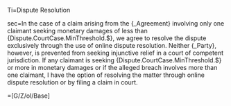 Ti=Dispute Resolution

sec=In the case of a claim arising from the {_Agreement} involving only one claimant seeking monetary damages of less than {Dispute.CourtCase.MinThreshold.$}, we agree to resolve the dispute exclusively through the use of online dispute resolution. Neither {_Party}, however, is prevented from seeking injunctive relief in a court of competent jurisdiction. If any claimant is seeking {Dispute.CourtCase.MinThreshold.$} or more in monetary damages or if the alleged breach involves more than one claimant, I have the option of resolving the matter through online dispute resolution or by filing a claim in court.

=[G/Z/ol/Base]
